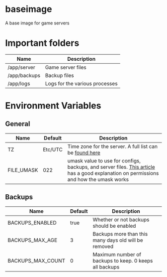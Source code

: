 # baseimage
A base image for game servers

# Important folders
| Name | Description |
| - | - |
| /app/server | Game server files |
| /app/backups | Backup files |
| /app/logs | Logs for the various processes |



# Environment Variables
## General
| Name | Default | Description |
| ---------------- | ------- | ----------- |
| TZ | Etc/UTC | Time zone for the server. A full list can be [found here](https://en.wikipedia.org/wiki/List_of_tz_database_time_zones)
| FILE_UMASK | 022 | umask value to use for configs, backups, and server files. [This article](https://www.digitalocean.com/community/tutorials/linux-permissions-basics-and-how-to-use-umask-on-a-vps) has a good explanation on permissions and how the umask works

## Backups
| Name | Default | Description |
| ---------------- | ------- | ----------- |
| BACKUPS_ENABLED | true | Whether or not backups should be enabled |
| BACKUPS_MAX_AGE | 3 | Backups more than this many days old will be removed
| BACKUPS_MAX_COUNT | 0 | Maximum number of backups to keep. 0 keeps all backups


